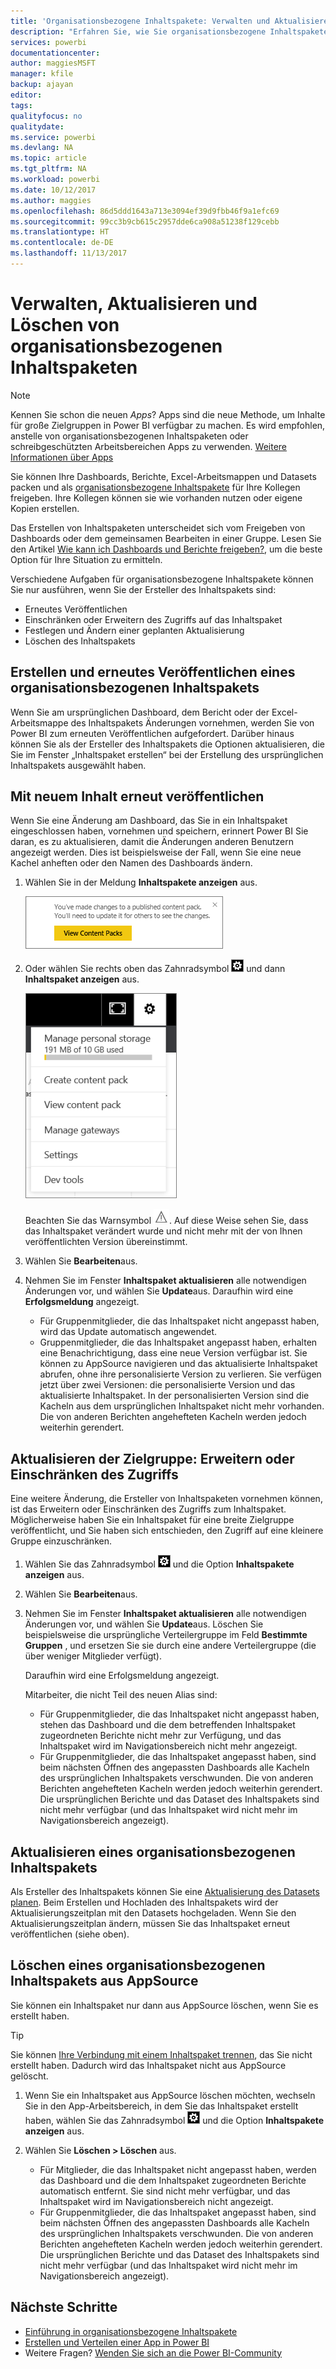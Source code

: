 ```yaml
---
title: 'Organisationsbezogene Inhaltspakete: Verwalten und Aktualisieren'
description: "Erfahren Sie, wie Sie organisationsbezogene Inhaltspakete in Power BI verwalten, aktualisieren und löschen."
services: powerbi
documentationcenter: 
author: maggiesMSFT
manager: kfile
backup: ajayan
editor: 
tags: 
qualityfocus: no
qualitydate: 
ms.service: powerbi
ms.devlang: NA
ms.topic: article
ms.tgt_pltfrm: NA
ms.workload: powerbi
ms.date: 10/12/2017
ms.author: maggies
ms.openlocfilehash: 86d5ddd1643a713e3094ef39d9fbb46f9a1efc69
ms.sourcegitcommit: 99cc3b9cb615c2957dde6ca908a51238f129cebb
ms.translationtype: HT
ms.contentlocale: de-DE
ms.lasthandoff: 11/13/2017
---
```

# <a name="manage-update-and-delete-organizational-content-packs"></a>Verwalten, Aktualisieren und Löschen von organisationsbezogenen Inhaltspaketen
> [!NOTE]
> Kennen Sie schon die neuen *Apps*? Apps sind die neue Methode, um Inhalte für große Zielgruppen in Power BI verfügbar zu machen. Es wird empfohlen, anstelle von organisationsbezogenen Inhaltspaketen oder schreibgeschützten Arbeitsbereichen Apps zu verwenden. [Weitere Informationen über Apps](service-install-use-apps.md)
> 
> 

Sie können Ihre Dashboards, Berichte, Excel-Arbeitsmappen und Datasets packen und als [organisationsbezogene Inhaltspakete](service-organizational-content-pack-introduction.md) für Ihre Kollegen freigeben. Ihre Kollegen können sie wie vorhanden nutzen oder eigene Kopien erstellen.

Das Erstellen von Inhaltspaketen unterscheidet sich vom Freigeben von Dashboards oder dem gemeinsamen Bearbeiten in einer Gruppe. Lesen Sie den Artikel [Wie kann ich Dashboards und Berichte freigeben?](service-how-to-collaborate-distribute-dashboards-reports.md), um die beste Option für Ihre Situation zu ermitteln.

Verschiedene Aufgaben für organisationsbezogene Inhaltspakete können Sie nur ausführen, wenn Sie der Ersteller des Inhaltspakets sind:

* Erneutes Veröffentlichen
* Einschränken oder Erweitern des Zugriffs auf das Inhaltspaket
* Festlegen und Ändern einer geplanten Aktualisierung
* Löschen des Inhaltspakets

## <a name="modify-and-re-publish-an-organizational-content-pack"></a>Erstellen und erneutes Veröffentlichen eines organisationsbezogenen Inhaltspakets
Wenn Sie am ursprünglichen Dashboard, dem Bericht oder der Excel-Arbeitsmappe des Inhaltspakets Änderungen vornehmen, werden Sie von Power BI zum erneuten Veröffentlichen aufgefordert. Darüber hinaus können Sie als der Ersteller des Inhaltspakets die Optionen aktualisieren, die Sie im Fenster „Inhaltspaket erstellen“ bei der Erstellung des ursprünglichen Inhaltspakets ausgewählt haben. 

## <a name="republish-with-new-content"></a>Mit neuem Inhalt erneut veröffentlichen
Wenn Sie eine Änderung am Dashboard, das Sie in ein Inhaltspaket eingeschlossen haben, vornehmen und speichern, erinnert Power BI Sie daran, es zu aktualisieren, damit die Änderungen anderen Benutzern angezeigt werden. Dies ist beispielsweise der Fall, wenn Sie eine neue Kachel anheften oder den Namen des Dashboards ändern.

1. Wählen Sie in der Meldung **Inhaltspakete anzeigen** aus.
   
   ![](media/service-organizational-content-pack-manage-update-delete/pbi_contpkchangesmessage.png)
2. Oder wählen Sie rechts oben das Zahnradsymbol ![](media/service-organizational-content-pack-manage-update-delete/cog.png) und dann **Inhaltspaket anzeigen** aus.
   
   ![](media/service-organizational-content-pack-manage-update-delete/pbi_contpkview.png)
   
   Beachten Sie das Warnsymbol ![](media/service-organizational-content-pack-manage-update-delete/pbi_contpkwarningicon.png).  Auf diese Weise sehen Sie, dass das Inhaltspaket verändert wurde und nicht mehr mit der von Ihnen veröffentlichten Version übereinstimmt.
3. Wählen Sie **Bearbeiten**aus.  
4. Nehmen Sie im Fenster **Inhaltspaket aktualisieren** alle notwendigen Änderungen vor, und wählen Sie **Update**aus. Daraufhin wird eine **Erfolgsmeldung** angezeigt.
   
   * Für Gruppenmitglieder, die das Inhaltspaket nicht angepasst haben, wird das Update automatisch angewendet.
   * Gruppenmitglieder, die das Inhaltspaket angepasst haben, erhalten eine Benachrichtigung, dass eine neue Version verfügbar ist.  Sie können zu AppSource navigieren und das aktualisierte Inhaltspaket abrufen, ohne ihre personalisierte Version zu verlieren.  Sie verfügen jetzt über zwei Versionen: die personalisierte Version und das aktualisierte Inhaltspaket.  In der personalisierten Version sind die Kacheln aus dem ursprünglichen Inhaltspaket nicht mehr vorhanden.  Die von anderen Berichten angehefteten Kacheln werden jedoch weiterhin gerendert.    

## <a name="update-the-audience-expand-or-restrict-access"></a>Aktualisieren der Zielgruppe: Erweitern oder Einschränken des Zugriffs
Eine weitere Änderung, die Ersteller von Inhaltspaketen vornehmen können, ist das Erweitern oder Einschränken des Zugriffs zum Inhaltspaket.  Möglicherweise haben Sie ein Inhaltspaket für eine breite Zielgruppe veröffentlicht, und Sie haben sich entschieden, den Zugriff auf eine kleinere Gruppe einzuschränken.  

1. Wählen Sie das Zahnradsymbol ![](media/service-organizational-content-pack-manage-update-delete/cog.png) und die Option **Inhaltspakete anzeigen** aus.
2. Wählen Sie **Bearbeiten**aus. 
3. Nehmen Sie im Fenster **Inhaltspaket aktualisieren** alle notwendigen Änderungen vor, und wählen Sie **Update**aus. Löschen Sie beispielsweise die ursprüngliche Verteilergruppe im Feld **Bestimmte Gruppen** , und ersetzen Sie sie durch eine andere Verteilergruppe (die über weniger Mitglieder verfügt).
   
   Daraufhin wird eine Erfolgsmeldung angezeigt.
   
   Mitarbeiter, die nicht Teil des neuen Alias sind:
   
   * Für Gruppenmitglieder, die das Inhaltspaket nicht angepasst haben, stehen das Dashboard und die dem betreffenden Inhaltspaket zugeordneten Berichte nicht mehr zur Verfügung, und das Inhaltspaket wird im Navigationsbereich nicht mehr angezeigt.
   * Für Gruppenmitglieder, die das Inhaltspaket angepasst haben, sind beim nächsten Öffnen des angepassten Dashboards alle Kacheln des ursprünglichen Inhaltspakets verschwunden.  Die von anderen Berichten angehefteten Kacheln werden jedoch weiterhin gerendert. Die ursprünglichen Berichte und das Dataset des Inhaltspakets sind nicht mehr verfügbar (und das Inhaltspaket wird nicht mehr im Navigationsbereich angezeigt).   

## <a name="refresh-an-organizational-content-pack"></a>Aktualisieren eines organisationsbezogenen Inhaltspakets
Als Ersteller des Inhaltspakets können Sie eine [Aktualisierung des Datasets planen](refresh-data.md).  Beim Erstellen und Hochladen des Inhaltspakets wird der Aktualisierungszeitplan mit den Datasets hochgeladen. Wenn Sie den Aktualisierungszeitplan ändern, müssen Sie das Inhaltspaket erneut veröffentlichen (siehe oben).

## <a name="delete-an-organizational-content-pack-from-appsource"></a>Löschen eines organisationsbezogenen Inhaltspakets aus AppSource
Sie können ein Inhaltspaket nur dann aus AppSource löschen, wenn Sie es erstellt haben. 

> [!TIP]
> Sie können [Ihre Verbindung mit einem Inhaltspaket trennen](service-organizational-content-pack-disconnect.md), das Sie nicht erstellt haben. Dadurch wird das Inhaltspaket nicht aus AppSource gelöscht.
> 
> 

1. Wenn Sie ein Inhaltspaket aus AppSource löschen möchten, wechseln Sie in den App-Arbeitsbereich, in dem Sie das Inhaltspaket erstellt haben, wählen Sie das Zahnradsymbol ![](media/service-organizational-content-pack-manage-update-delete/cog.png) und die Option **Inhaltspakete anzeigen** aus.
2. Wählen Sie **Löschen \> Löschen** aus. 
   
   * Für Mitglieder, die das Inhaltspaket nicht angepasst haben, werden das Dashboard und die dem Inhaltspaket zugeordneten Berichte automatisch entfernt. Sie sind nicht mehr verfügbar, und das Inhaltspaket wird im Navigationsbereich nicht angezeigt.
   * Für Gruppenmitglieder, die das Inhaltspaket angepasst haben, sind beim nächsten Öffnen des angepassten Dashboards alle Kacheln des ursprünglichen Inhaltspakets verschwunden.  Die von anderen Berichten angehefteten Kacheln werden jedoch weiterhin gerendert. Die ursprünglichen Berichte und das Dataset des Inhaltspakets sind nicht mehr verfügbar (und das Inhaltspaket wird nicht mehr im Navigationsbereich angezeigt).   

## <a name="next-steps"></a>Nächste Schritte
* [Einführung in organisationsbezogene Inhaltspakete](service-organizational-content-pack-introduction.md)
* [Erstellen und Verteilen einer App in Power BI](service-create-distribute-apps.md) 
* Weitere Fragen? [Wenden Sie sich an die Power BI-Community](http://community.powerbi.com/)

